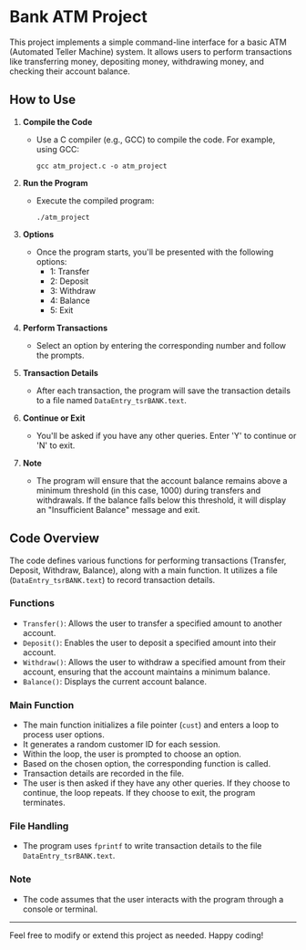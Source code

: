 # Bank ATM Project

This project implements a simple command-line interface for a basic ATM (Automated Teller Machine) system. It allows users to perform transactions like transferring money, depositing money, withdrawing money, and checking their account balance.

## How to Use

1. **Compile the Code**
   - Use a C compiler (e.g., GCC) to compile the code. For example, using GCC:
     ```
     gcc atm_project.c -o atm_project
     ```

2. **Run the Program**
   - Execute the compiled program:
     ```
     ./atm_project
     ```

3. **Options**
   - Once the program starts, you'll be presented with the following options:
     - 1: Transfer
     - 2: Deposit
     - 3: Withdraw
     - 4: Balance
     - 5: Exit

4. **Perform Transactions**
   - Select an option by entering the corresponding number and follow the prompts.

5. **Transaction Details**
   - After each transaction, the program will save the transaction details to a file named `DataEntry_tsrBANK.text`.

6. **Continue or Exit**
   - You'll be asked if you have any other queries. Enter 'Y' to continue or 'N' to exit.

7. **Note**
   - The program will ensure that the account balance remains above a minimum threshold (in this case, 1000) during transfers and withdrawals. If the balance falls below this threshold, it will display an "Insufficient Balance" message and exit.

## Code Overview

The code defines various functions for performing transactions (Transfer, Deposit, Withdraw, Balance), along with a main function. It utilizes a file (`DataEntry_tsrBANK.text`) to record transaction details.

### Functions

- `Transfer()`: Allows the user to transfer a specified amount to another account.
- `Deposit()`: Enables the user to deposit a specified amount into their account.
- `Withdraw()`: Allows the user to withdraw a specified amount from their account, ensuring that the account maintains a minimum balance.
- `Balance()`: Displays the current account balance.

### Main Function

- The main function initializes a file pointer (`cust`) and enters a loop to process user options.
- It generates a random customer ID for each session.
- Within the loop, the user is prompted to choose an option.
- Based on the chosen option, the corresponding function is called.
- Transaction details are recorded in the file.
- The user is then asked if they have any other queries. If they choose to continue, the loop repeats. If they choose to exit, the program terminates.

### File Handling

- The program uses `fprintf` to write transaction details to the file `DataEntry_tsrBANK.text`.

### Note

- The code assumes that the user interacts with the program through a console or terminal.

---

Feel free to modify or extend this project as needed. Happy coding!
